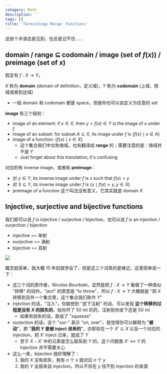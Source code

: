 ```yaml
---
category: Math
description: ''
tags: []
title: 'Terminology Recap: Functions'
---
```


这些个术语总是见到，也总是记不住……

## domain / range $\subseteq$ codomain / image (set of $f(x)$) / preimage (set of $x$)

假定有 $f: X \to Y$。

$X$ 称为 **domain** (domain of definition，定义域)，$Y$ 称为 **codomain** (上域、陪域或者到达域)

- 一般 domain 和 codomain 都是 space，但是你也可以自定义为任意的 set

**image** 有三个级别：
    
- image of an element: if $x \in X$, then $y = f(x) \in Y$ is the image of $x$ under $f$
- image of an subset: for subset $A \subseteq X$, its image under $f$ is $\lbrace f(x) \mid x \in A \rbrace$
- image of a function: $\lbrace f(x) \mid x \in X \rbrace$
    - 这个集合我们中文称值域，也有翻译成 **range** 的；需要注意的是：值域并不是 $Y$
    - Just forget about this translation; it's confusing

对应的有 inverse image，或者称 **preimage**：
    
- 对 $y \in Y$, its inverse image under $f$ is $x$ such that $f(x) = y$
- 对 $S \subseteq Y$, its inverse image under $f$ is $\lbrace x \mid f(x) = y, y \in S \rbrace$
- preimage of a function 这个叫法没有意义，它其实就是 domain $X$

## Injective, surjective and bijective functions

我们即可以说 $f$ is injective / surjective / bijective，也可以说 $f$ is an injection / surjection / bijection

- injective == 单射
- surjective == 满射
- bijective == 双射

![](https://farm2.staticflickr.com/1940/31293409518_2db77007fc_z_d.jpg)

概念挺简单，我大概 15 年前就学会了，但是这三个词真的是难记，这里简单说一下：

- 这三个词的原作者，_Nicolas Bourbaki_，显然是把 $f: X \to Y$ 看做了一种类似 "转移" 的动作。"ject" 的原意是 "to throw"，所以 $f: X \to Y$ 大概就是 "把 $X$ 转移到另外一个集合里，这个集合我们称作 $Y$"
- injection 的话，"注入"，你联想到 "皮下注射" 的话，可以发现 **这个转移的过程是没有 $X$ 的损失的**，给你开了 50 ml 的药，注射到你皮下还是 50 ml
    - 如果有损失的话，那成了 "squeeze"
- surjection 的话，这个 "sur-" 表示 "on, over"，我觉得你可以解释为 "**被动**"，即 "**我的 $Y$ 是被 inject 进来的**"，亦即存在一个 $X' \subseteq X$ 以及一个对应的 injection，把 $X'$ inject 过来，就成了 $Y$
    - 至于 $X - X'$ 中的元素是怎么联系到 $Y$ 的，这个问题我 $X' \leftrightarrow Y$ 的 injection 并不需要关心
- 这么一来，bijection 就好理解了：
    1. 我的 $X$ 没有损失，我有 $n$ 个 $x$ 就对应 $n$ 个 $y$
    2. 我的 $Y$ 全部来自 injection，所以不存在 $y$ 找不到 injection 的来源